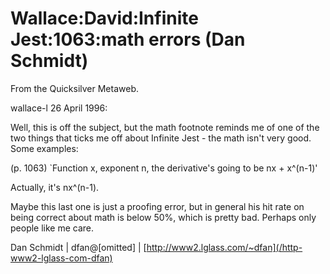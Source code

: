 
# Wallace:David:Infinite Jest:1063:math errors (Dan Schmidt)

From the Quicksilver Metaweb.

wallace-l 26 April 1996:

Well, this is off the subject, but the math footnote reminds me of one
of the two things that ticks me off about Infinite Jest - the math
isn't very good. Some examples:

(p. 1063) `Function x, exponent n, the derivative's going to be nx + x^(n-1)'

Actually, it's nx^(n-1).

Maybe this last one is just a proofing error, but in general his hit
rate on being correct about math is below 50%, which is pretty
bad. Perhaps only people like me care.

Dan Schmidt | dfan@[omitted] | [http://www2.lglass.com/~dfan](/http-www2-lglass-com-dfan)
